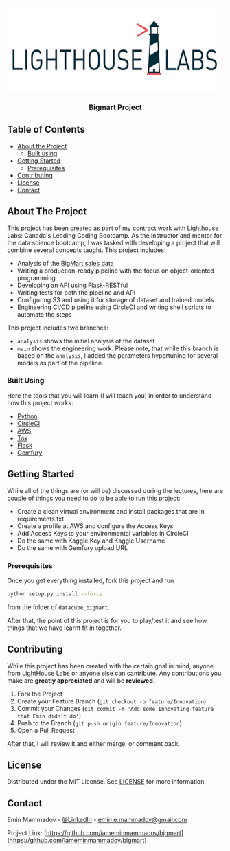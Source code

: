 <!-- PROJECT LOGO -->
<br />
<p align="center">
    <img src="images/logo_lhl.png" alt="Logo" width="500" height="200">
  </a>

  <h3 align="center">Bigmart Project</h3>
</p>

## Table of Contents

* [About the Project](#about-the-project)
  * [Built using](#built-using)
* [Getting Started](#getting-started)
  * [Prerequisites](#prerequisites)
* [Contributing](#contributing)
* [License](#license)
* [Contact](#contact)


<!-- ABOUT THE PROJECT -->
## About The Project

This project has been created as part of my contract work with Lighthouse Labs: Canada's 
Leading Coding Bootcamp. As the instructor and mentor for the data science bootcamp, I 
was tasked with developing a project that will combine several concepts taught. This project
includes:
* Analysis of the [BigMart sales data](https://www.kaggle.com/brijbhushannanda1979/bigmart-sales-data)
* Writing a production-ready pipeline with the focus on object-oriented programming
* Developing an API using Flask-RESTful
* Writing tests for both the pipeline and API
* Configuring S3 and using it for storage of dataset and trained models
* Engineering CI/CD pipeline using CircleCI and writing shell scripts to automate the steps

This project includes two branches:
* `analysis` shows the initial analysis of the dataset
* `main` shows the engineering work. Please note, that while this branch is based on the `analysis`, I
added the parameters hypertuning for several models as part of the pipeline.


### Built Using
Here the tools that you will learn (I will teach you) in order to understand how this project works:
* [Python](https://www.python.org/downloads/)
* [CircleCI](https://circleci.com/)
* [AWS](https://aws.amazon.com/)
* [Tox](https://tox.readthedocs.io/en/latest/)
* [Flask](https://flask.palletsprojects.com/en/1.1.x/)
* [Gemfury](https://gemfury.com/)



<!-- GETTING STARTED -->
## Getting Started

While all of the things are (or will be) discussed during the lectures, here are couple of things
you need to do to be able to run this project:
* Create a clean virtual environment and install packages that are in requirements.txt
* Create a profile at AWS and configure the Access Keys
* Add Access Keys to your environmental variables in CircleCI
* Do the same with Kaggle Key and Kaggle Username
* Do the same with Gemfury upload URL

### Prerequisites

Once you get everything installed, fork this project and run
```sh
python setup.py install --force
```
from the folder of `datacube_bigmart`.

After that, the point of this project is for you to play/test it and see how things that we have
learnt fit in together.

<!-- CONTRIBUTING -->
## Contributing

While this project has been created with the certain goal in mind, anyone from LightHouse Labs or anyone else can cantribute. Any contributions you make are **greatly appreciated** and will be **reviewed**.

1. Fork the Project
2. Create your Feature Branch (`git checkout -b feature/Innovation`)
3. Commit your Changes (`git commit -m 'Add some Innovating feature that Emin didn't do'`)
4. Push to the Branch (`git push origin feature/Innovation`)
5. Open a Pull Request

After that, I will review it and either merge, or comment back. 

<!-- LICENSE -->
## License

Distributed under the MIT License. See [LICENSE](https://github.com/iameminmammadov/bigmart/blob/main/licence.txt) for more information.

<!-- CONTACT -->
## Contact

Emin Mammadov - [@LinkedIn](https://www.linkedin.com/in/emin-mammadov/) - emin.e.mammadov@gmail.com 

Project Link: [https://github.com/iameminmammadov/bigmart](https://github.com/iameminmammadov/bigmart)